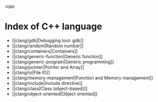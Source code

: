 :cpp:

# Index of C++ language

- [[clang/gdb|Debugging tool: gdb]]
- [[clang/random|Random number]] 
- [[clang/containers|Containers]]
- [[clang/generic-function|Generic function]]
- [[clang/generic-program|Generic programming]]
- [[clang/pointer|Pointer and Array]]
- [[clang/io|File IO]]
- [[clang/memory-management|Function and Memory management]]
- [[clang/include|Include directive]]
- [[clang/class|Class (object-based)]]
- [[clang/object-oriented|Object oriented]]
